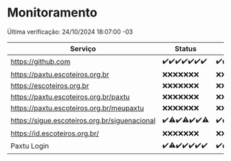 # Monitoramento

Última verificação: 24/10/2024 18:07:00 -03

|Serviço|Status|Últimas 24h|
|---|---|---|
|https://github.com|<span title="2024-10-17: OK=23">✔️</span><span title="2024-10-18: OK=23">✔️</span><span title="2024-10-19: OK=23">✔️</span><span title="2024-10-20: OK=23">✔️</span><span title="2024-10-21: OK=23">✔️</span><span title="2024-10-22: OK=23">✔️</span><span title="2024-10-23: OK=20">✔️</span>|<span title="23/10/2024 18:07:00 -03 : 200">✔️</span><span title="23/10/2024 19:07:00 -03 : 200">✔️</span><span title="23/10/2024 20:08:00 -03 : 200">✔️</span><span title="23/10/2024 21:40:00 -03 : 200">✔️</span><span title="23/10/2024 23:10:00 -03 : 200">✔️</span><span title="24/10/2024 00:14:00 -03 : 200">✔️</span><span title="24/10/2024 01:10:00 -03 : 200">✔️</span><span title="24/10/2024 02:08:00 -03 : 200">✔️</span><span title="24/10/2024 03:12:00 -03 : 200">✔️</span><span title="24/10/2024 04:08:00 -03 : 200">✔️</span><span title="24/10/2024 05:11:00 -03 : 200">✔️</span><span title="24/10/2024 06:08:00 -03 : 200">✔️</span><span title="24/10/2024 07:08:00 -03 : 200">✔️</span><span title="24/10/2024 08:07:00 -03 : 200">✔️</span><span title="24/10/2024 09:15:00 -03 : 200">✔️</span><span title="24/10/2024 10:17:00 -03 : 200">✔️</span><span title="24/10/2024 11:08:00 -03 : 200">✔️</span><span title="24/10/2024 12:08:00 -03 : 200">✔️</span><span title="24/10/2024 13:10:00 -03 : 200">✔️</span><span title="24/10/2024 14:07:00 -03 : 200">✔️</span><span title="24/10/2024 15:11:00 -03 : 200">✔️</span><span title="24/10/2024 16:06:00 -03 : 200">✔️</span><span title="24/10/2024 17:09:00 -03 : 200">✔️</span><span title="24/10/2024 18:07:00 -03 : 200">✔️</span>|
|https://paxtu.escoteiros.org.br|<span title="2024-10-17: Falhas=23">❌</span><span title="2024-10-18: Falhas=23">❌</span><span title="2024-10-19: Falhas=23">❌</span><span title="2024-10-20: Falhas=23">❌</span><span title="2024-10-21: Falhas=23">❌</span><span title="2024-10-22: Falhas=23">❌</span><span title="2024-10-23: Falhas=20">❌</span>|<span title="23/10/2024 18:07:00 -03 : 403">❌</span><span title="23/10/2024 19:07:00 -03 : 403">❌</span><span title="23/10/2024 20:08:00 -03 : 403">❌</span><span title="23/10/2024 21:40:00 -03 : 403">❌</span><span title="23/10/2024 23:10:00 -03 : 403">❌</span><span title="24/10/2024 00:14:00 -03 : 403">❌</span><span title="24/10/2024 01:10:00 -03 : 403">❌</span><span title="24/10/2024 02:08:00 -03 : 403">❌</span><span title="24/10/2024 03:12:00 -03 : 403">❌</span><span title="24/10/2024 04:08:00 -03 : 403">❌</span><span title="24/10/2024 05:11:00 -03 : 403">❌</span><span title="24/10/2024 06:08:00 -03 : 403">❌</span><span title="24/10/2024 07:08:00 -03 : 403">❌</span><span title="24/10/2024 08:07:00 -03 : 403">❌</span><span title="24/10/2024 09:15:00 -03 : 403">❌</span><span title="24/10/2024 10:17:00 -03 : 403">❌</span><span title="24/10/2024 11:08:00 -03 : 403">❌</span><span title="24/10/2024 12:08:00 -03 : 403">❌</span><span title="24/10/2024 13:10:00 -03 : 403">❌</span><span title="24/10/2024 14:07:00 -03 : 403">❌</span><span title="24/10/2024 15:11:00 -03 : 403">❌</span><span title="24/10/2024 16:06:00 -03 : 403">❌</span><span title="24/10/2024 17:09:00 -03 : 403">❌</span><span title="24/10/2024 18:07:00 -03 : 403">❌</span>|
|https://escoteiros.org.br|<span title="2024-10-17: Falhas=23">❌</span><span title="2024-10-18: Falhas=23">❌</span><span title="2024-10-19: Falhas=23">❌</span><span title="2024-10-20: Falhas=23">❌</span><span title="2024-10-21: Falhas=23">❌</span><span title="2024-10-22: Falhas=23">❌</span><span title="2024-10-23: Falhas=20">❌</span>|<span title="23/10/2024 18:07:00 -03 : 403">❌</span><span title="23/10/2024 19:07:00 -03 : 403">❌</span><span title="23/10/2024 20:08:00 -03 : 403">❌</span><span title="23/10/2024 21:40:00 -03 : 403">❌</span><span title="23/10/2024 23:10:00 -03 : 403">❌</span><span title="24/10/2024 00:14:00 -03 : 403">❌</span><span title="24/10/2024 01:10:00 -03 : 403">❌</span><span title="24/10/2024 02:08:00 -03 : 403">❌</span><span title="24/10/2024 03:12:00 -03 : 403">❌</span><span title="24/10/2024 04:08:00 -03 : 403">❌</span><span title="24/10/2024 05:11:00 -03 : 403">❌</span><span title="24/10/2024 06:08:00 -03 : 403">❌</span><span title="24/10/2024 07:08:00 -03 : 403">❌</span><span title="24/10/2024 08:07:00 -03 : 403">❌</span><span title="24/10/2024 09:15:00 -03 : 403">❌</span><span title="24/10/2024 10:17:00 -03 : 403">❌</span><span title="24/10/2024 11:08:00 -03 : 403">❌</span><span title="24/10/2024 12:08:00 -03 : 403">❌</span><span title="24/10/2024 13:10:00 -03 : 403">❌</span><span title="24/10/2024 14:07:00 -03 : 403">❌</span><span title="24/10/2024 15:11:00 -03 : 403">❌</span><span title="24/10/2024 16:06:00 -03 : 403">❌</span><span title="24/10/2024 17:09:00 -03 : 403">❌</span><span title="24/10/2024 18:07:00 -03 : 403">❌</span>|
|https://paxtu.escoteiros.org.br/paxtu|<span title="2024-10-17: Falhas=23">❌</span><span title="2024-10-18: Falhas=23">❌</span><span title="2024-10-19: Falhas=23">❌</span><span title="2024-10-20: Falhas=23">❌</span><span title="2024-10-21: Falhas=23">❌</span><span title="2024-10-22: Falhas=23">❌</span><span title="2024-10-23: Falhas=20">❌</span>|<span title="23/10/2024 18:07:00 -03 : 403">❌</span><span title="23/10/2024 19:07:00 -03 : 403">❌</span><span title="23/10/2024 20:08:00 -03 : 403">❌</span><span title="23/10/2024 21:40:00 -03 : 403">❌</span><span title="23/10/2024 23:10:00 -03 : 403">❌</span><span title="24/10/2024 00:14:00 -03 : 403">❌</span><span title="24/10/2024 01:10:00 -03 : 403">❌</span><span title="24/10/2024 02:08:00 -03 : 403">❌</span><span title="24/10/2024 03:12:00 -03 : 403">❌</span><span title="24/10/2024 04:08:00 -03 : 403">❌</span><span title="24/10/2024 05:11:00 -03 : 403">❌</span><span title="24/10/2024 06:08:00 -03 : 403">❌</span><span title="24/10/2024 07:08:00 -03 : 403">❌</span><span title="24/10/2024 08:07:00 -03 : 403">❌</span><span title="24/10/2024 09:15:00 -03 : 403">❌</span><span title="24/10/2024 10:17:00 -03 : 403">❌</span><span title="24/10/2024 11:08:00 -03 : 403">❌</span><span title="24/10/2024 12:08:00 -03 : 403">❌</span><span title="24/10/2024 13:10:00 -03 : 403">❌</span><span title="24/10/2024 14:07:00 -03 : 403">❌</span><span title="24/10/2024 15:11:00 -03 : 403">❌</span><span title="24/10/2024 16:06:00 -03 : 403">❌</span><span title="24/10/2024 17:09:00 -03 : 403">❌</span><span title="24/10/2024 18:07:00 -03 : 403">❌</span>|
|https://paxtu.escoteiros.org.br/meupaxtu|<span title="2024-10-17: Falhas=23">❌</span><span title="2024-10-18: Falhas=23">❌</span><span title="2024-10-19: Falhas=23">❌</span><span title="2024-10-20: Falhas=23">❌</span><span title="2024-10-21: Falhas=23">❌</span><span title="2024-10-22: Falhas=23">❌</span><span title="2024-10-23: Falhas=20">❌</span>|<span title="23/10/2024 18:07:00 -03 : 403">❌</span><span title="23/10/2024 19:07:00 -03 : 403">❌</span><span title="23/10/2024 20:08:00 -03 : 403">❌</span><span title="23/10/2024 21:40:00 -03 : 403">❌</span><span title="23/10/2024 23:10:00 -03 : 403">❌</span><span title="24/10/2024 00:14:00 -03 : 403">❌</span><span title="24/10/2024 01:10:00 -03 : 403">❌</span><span title="24/10/2024 02:08:00 -03 : 403">❌</span><span title="24/10/2024 03:12:00 -03 : 403">❌</span><span title="24/10/2024 04:08:00 -03 : 403">❌</span><span title="24/10/2024 05:11:00 -03 : 403">❌</span><span title="24/10/2024 06:08:00 -03 : 403">❌</span><span title="24/10/2024 07:08:00 -03 : 403">❌</span><span title="24/10/2024 08:07:00 -03 : 403">❌</span><span title="24/10/2024 09:15:00 -03 : 403">❌</span><span title="24/10/2024 10:17:00 -03 : 403">❌</span><span title="24/10/2024 11:08:00 -03 : 403">❌</span><span title="24/10/2024 12:08:00 -03 : 403">❌</span><span title="24/10/2024 13:10:00 -03 : 403">❌</span><span title="24/10/2024 14:07:00 -03 : 403">❌</span><span title="24/10/2024 15:11:00 -03 : 403">❌</span><span title="24/10/2024 16:06:00 -03 : 403">❌</span><span title="24/10/2024 17:09:00 -03 : 403">❌</span><span title="24/10/2024 18:07:00 -03 : 403">❌</span>|
|https://sigue.escoteiros.org.br/siguenacional|<span title="2024-10-17: OK=23">✔️</span><span title="2024-10-18: OK=18, Falhas=5">⚠️</span><span title="2024-10-19: OK=23">✔️</span><span title="2024-10-20: OK=22, Falhas=1">⚠️</span><span title="2024-10-21: OK=23">✔️</span><span title="2024-10-22: OK=23">✔️</span><span title="2024-10-23: OK=19, Falhas=1">⚠️</span>|<span title="23/10/2024 18:07:00 -03 : 200">✔️</span><span title="23/10/2024 19:07:00 -03 : 200">✔️</span><span title="23/10/2024 20:08:00 -03 : 200">✔️</span><span title="23/10/2024 21:40:00 -03 : 200">✔️</span><span title="23/10/2024 23:10:00 -03 : 200">✔️</span><span title="24/10/2024 00:14:00 -03 : 200">✔️</span><span title="24/10/2024 01:10:00 -03 : 200">✔️</span><span title="24/10/2024 02:08:00 -03 : 200">✔️</span><span title="24/10/2024 03:12:00 -03 : 200">✔️</span><span title="24/10/2024 04:08:00 -03 : 200">✔️</span><span title="24/10/2024 05:11:00 -03 : 200">✔️</span><span title="24/10/2024 06:08:00 -03 : 200">✔️</span><span title="24/10/2024 07:08:00 -03 : 200">✔️</span><span title="24/10/2024 08:07:00 -03 : 200">✔️</span><span title="24/10/2024 09:15:00 -03 : 200">✔️</span><span title="24/10/2024 10:17:00 -03 : 200">✔️</span><span title="24/10/2024 11:08:00 -03 : 200">✔️</span><span title="24/10/2024 12:08:00 -03 : 200">✔️</span><span title="24/10/2024 13:10:00 -03 : 200">✔️</span><span title="24/10/2024 14:07:00 -03 : 200">✔️</span><span title="24/10/2024 15:11:00 -03 : 200">✔️</span><span title="24/10/2024 16:06:00 -03 : 200">✔️</span><span title="24/10/2024 17:09:00 -03 : 200">✔️</span><span title="24/10/2024 18:07:00 -03 : 200">✔️</span>|
|https://id.escoteiros.org.br/|<span title="2024-10-17: Falhas=23">❌</span><span title="2024-10-18: Falhas=23">❌</span><span title="2024-10-19: Falhas=23">❌</span><span title="2024-10-20: Falhas=23">❌</span><span title="2024-10-21: Falhas=23">❌</span><span title="2024-10-22: Falhas=23">❌</span><span title="2024-10-23: Falhas=20">❌</span>|<span title="23/10/2024 18:07:00 -03 : 403">❌</span><span title="23/10/2024 19:07:00 -03 : 403">❌</span><span title="23/10/2024 20:08:00 -03 : 403">❌</span><span title="23/10/2024 21:40:00 -03 : 403">❌</span><span title="23/10/2024 23:10:00 -03 : 403">❌</span><span title="24/10/2024 00:14:00 -03 : 403">❌</span><span title="24/10/2024 01:10:00 -03 : 403">❌</span><span title="24/10/2024 02:08:00 -03 : 403">❌</span><span title="24/10/2024 03:12:00 -03 : 403">❌</span><span title="24/10/2024 04:08:00 -03 : 403">❌</span><span title="24/10/2024 05:11:00 -03 : 403">❌</span><span title="24/10/2024 06:08:00 -03 : 403">❌</span><span title="24/10/2024 07:08:00 -03 : 403">❌</span><span title="24/10/2024 08:07:00 -03 : 403">❌</span><span title="24/10/2024 09:15:00 -03 : 403">❌</span><span title="24/10/2024 10:17:00 -03 : 403">❌</span><span title="24/10/2024 11:08:00 -03 : 403">❌</span><span title="24/10/2024 12:08:00 -03 : 403">❌</span><span title="24/10/2024 13:10:00 -03 : 403">❌</span><span title="24/10/2024 14:07:00 -03 : 403">❌</span><span title="24/10/2024 15:11:00 -03 : 403">❌</span><span title="24/10/2024 16:06:00 -03 : 403">❌</span><span title="24/10/2024 17:09:00 -03 : 403">❌</span><span title="24/10/2024 18:07:00 -03 : 403">❌</span>|
|Paxtu Login|<span title="2024-10-17: OK=23">✔️</span><span title="2024-10-18: OK=21, Falhas=2">⚠️</span><span title="2024-10-19: OK=23">✔️</span><span title="2024-10-20: OK=23">✔️</span><span title="2024-10-21: OK=23">✔️</span><span title="2024-10-22: OK=23">✔️</span><span title="2024-10-23: OK=20">✔️</span>|<span title="23/10/2024 18:07:00 -03 : 200">✔️</span><span title="23/10/2024 19:07:00 -03 : 200">✔️</span><span title="23/10/2024 20:08:00 -03 : 200">✔️</span><span title="23/10/2024 21:40:00 -03 : 200">✔️</span><span title="23/10/2024 23:10:00 -03 : 200">✔️</span><span title="24/10/2024 00:14:00 -03 : 200">✔️</span><span title="24/10/2024 01:10:00 -03 : 200">✔️</span><span title="24/10/2024 02:08:00 -03 : 200">✔️</span><span title="24/10/2024 03:12:00 -03 : 200">✔️</span><span title="24/10/2024 04:08:00 -03 : 200">✔️</span><span title="24/10/2024 05:11:00 -03 : 200">✔️</span><span title="24/10/2024 06:08:00 -03 : 200">✔️</span><span title="24/10/2024 07:08:00 -03 : 200">✔️</span><span title="24/10/2024 08:07:00 -03 : 200">✔️</span><span title="24/10/2024 09:15:00 -03 : 200">✔️</span><span title="24/10/2024 10:17:00 -03 : 200">✔️</span><span title="24/10/2024 11:08:00 -03 : 200">✔️</span><span title="24/10/2024 12:08:00 -03 : 200">✔️</span><span title="24/10/2024 13:10:00 -03 : 200">✔️</span><span title="24/10/2024 14:07:00 -03 : 200">✔️</span><span title="24/10/2024 15:11:00 -03 : 200">✔️</span><span title="24/10/2024 16:06:00 -03 : 200">✔️</span><span title="24/10/2024 17:09:00 -03 : 200">✔️</span><span title="24/10/2024 18:07:00 -03 : 200">✔️</span>|
